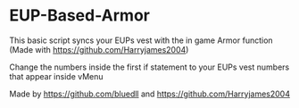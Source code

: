# EUP-Based-Armor
This basic script syncs your EUPs vest with the in game Armor function (Made with https://github.com/Harryjames2004)

Change the numbers inside the first if statement to your EUPs vest numbers that appear inside vMenu

Made by https://github.com/bluedll and https://github.com/Harryjames2004
